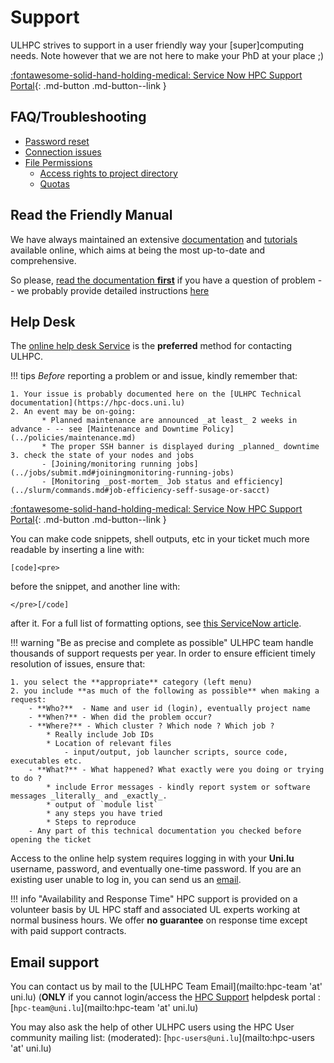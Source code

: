 # Support

ULHPC strives to support in a user friendly way your [super]computing needs.
Note however that we are not here to make your PhD at your place ;)

[:fontawesome-solid-hand-holding-medical: Service Now HPC Support Portal](https://hpc.uni.lu/support){: .md-button .md-button--link }

## FAQ/Troubleshooting

* [Password reset](../policies/passwords/#forgotten-passwords)
* [Connection issues](../connect/troubleshooting.md)
* [File Permissions](../filesystems/unix-file-permissions.md)
    - [Access rights to project directory](../data/transfer.md#data-transfer-within-project-directories)
    - [Quotas](../filesystems/quotas.md#troubleshooting)

## Read the Friendly Manual

We have always maintained an extensive [documentation](https://hpc-docs.uni.lu) and [tutorials](https://ulhpc-tutorials.readthedocs.io) available online, which aims at being the most up-to-date and comprehensive.

So please, [read the documentation **first**](https://hpc-docs.uni.lu) if you have a question of problem -- we probably provide detailed instructions [here](/)

## Help Desk

The [online help desk Service](https://hpc.uni.lu/support/) is the **preferred**
method for contacting ULHPC.

!!! tips
    _Before_ reporting a problem or and issue, kindly remember that:

    1. Your issue is probably documented here on the [ULHPC Technical documentation](https://hpc-docs.uni.lu)
    2. An event may be on-going:
           * Planned maintenance are announced _at least_ 2 weeks in advance - -- see [Maintenance and Downtime Policy](../policies/maintenance.md)
           * The proper SSH banner is displayed during _planned_ downtime
    3. check the state of your nodes and jobs
           - [Joining/monitoring running jobs](../jobs/submit.md#joiningmonitoring-running-jobs)
           - [Monitoring _post-mortem_ Job status and efficiency](../slurm/commands.md#job-efficiency-seff-susage-or-sacct)

[:fontawesome-solid-hand-holding-medical: Service Now HPC Support Portal](https://hpc.uni.lu/support){: .md-button .md-button--link }

You can make code snippets, shell outputs, etc in your ticket much more readable by inserting a line with:
```
[code]<pre>
```
before the snippet, and another line with:
```
</pre>[/code]
```
after it. For a full list of formatting options, see [this ServiceNow article](https://community.servicenow.com/community?id=community_blog&sys_id=4d9ceae1dbd0dbc01dcaf3231f9619e1).


!!! warning "Be as precise and complete as possible"
	ULHPC team handle thousands of support requests per year.
    In order to ensure efficient timely resolution of issues, ensure that:

    1. you select the **appropriate** category (left menu)
    2. you include **as much of the following as possible** when making a request:
        - **Who?**  - Name and user id (login), eventually project name
        - **When?** - When did the problem occur?
        - **Where?** - Which cluster ? Which node ? Which job ?
            * Really include Job IDs
            * Location of relevant files
                - input/output, job launcher scripts, source code, executables etc.
        - **What?** - What happened? What exactly were you doing or trying to do ?
            * include Error messages - kindly report system or software messages _literally_ and _exactly_.
            * output of `module list`
            * any steps you have tried
            * Steps to reproduce
        - Any part of this technical documentation you checked before opening the ticket

Access to the online help system requires logging in with your **Uni.lu** username, password, and eventually one-time password.
If you are an existing user unable to log in, you can send us an [email](#email-support).

!!! info "Availability and Response Time"
    HPC support is provided on a volunteer basis by UL HPC staff and associated UL experts working at normal business hours. We offer **no guarantee** on response time except with paid support contracts.

## Email support

You can contact us by mail to the [ULHPC Team Email](mailto:hpc-team 'at' uni.lu) (**ONLY** if you cannot login/access the [HPC Support](https://hpc.uni.lu/support) helpdesk portal : [`hpc-team@uni.lu`](mailto:hpc-team 'at' uni.lu)


You may also ask the help of other ULHPC users using the HPC User community mailing list: (moderated): [`hpc-users@uni.lu`](mailto:hpc-users 'at' uni.lu)

